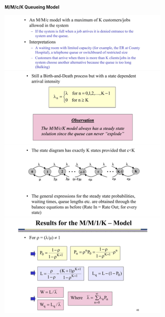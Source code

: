#### M/M/c/K Queueing Model
<img src="images/EFC100DC-880E-4C93-A023-8FA5726D1B9C.jpeg"/>
<img src="images/3D0D184E-27B3-4BF2-BDEE-7296933196DC.jpeg"/>
<img src="images/17A67B09-4C91-4816-ABDE-A73B00D805D3.jpeg"/>
<img src="images/538DF8D8-309C-4A1A-8625-7E6EA1114D80.jpeg"/>


